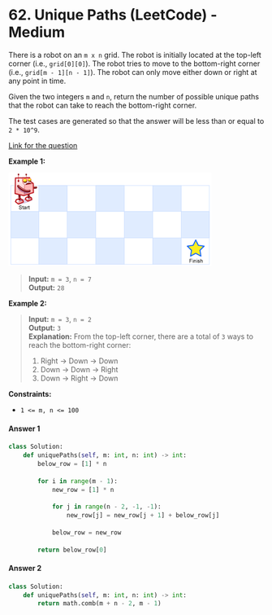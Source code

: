 # 62. Unique Paths (LeetCode) - Medium

There is a robot on an `m x n` grid. The robot is initially located at the top-left corner (i.e., `grid[0][0]`). The robot tries to move to the bottom-right corner (i.e., `grid[m - 1][n - 1]`). The robot can only move either down or right at any point in time.

Given the two integers `m` and `n`, return the number of possible unique paths that the robot can take to reach the bottom-right corner.

The test cases are generated so that the answer will be less than or equal to `2 * 10^9`.

[Link for the question](https://leetcode.com/problems/unique-paths/)

**Example 1:**

![Unique Paths Grid](../images/unique_paths.png)

> **Input:** `m = 3`, `n = 7`  
> **Output:** `28`

**Example 2:**

> **Input:** `m = 3`, `n = 2`  
> **Output:** `3`  
> **Explanation:** From the top-left corner, there are a total of `3` ways to reach the bottom-right corner:
>
> 1. Right → Down → Down
> 2. Down → Down → Right
> 3. Down → Right → Down

**Constraints:**

- `1 <= m, n <= 100`

#### Answer 1
```Python
class Solution:
    def uniquePaths(self, m: int, n: int) -> int:
        below_row = [1] * n

        for i in range(m - 1):
            new_row = [1] * n
            
            for j in range(n - 2, -1, -1):
                new_row[j] = new_row[j + 1] + below_row[j]

            below_row = new_row

        return below_row[0]
```

#### Answer 2
```Python
class Solution:
    def uniquePaths(self, m: int, n: int) -> int:
        return math.comb(m + n - 2, m - 1)
```